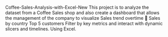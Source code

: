 Coffee-Sales-Analysis-with-Excel-New This project is to analyze the dataset from a Coffee Sales shop and also create a dashboard that allows the management of the company to visualize
Sales trend overtime  Sales by country Top 5 customers
Filter by key metrics and interact with dynamic slicers and timelines. Using Excel.
